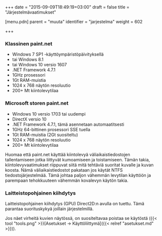 +++
date = "2015-09-09T18:49:19+03:00"
draft = false
title = "Järjestelmävaatimukset"

[menu.pdn]
    parent = "muuta"
    identifier = "jarjestelma"
    weight = 602

+++

### Klassinen paint.net

* Windows 7 SP1 -käyttöympäristöpäivityksellä
* tai Windows 8.1
* tai Windows 10 versio 1607
* .NET Framework 4.7.1
* 1GHz prosessori
* 1Gt RAM-muistia
* 1024 x 768 näytön resoluutio
* 200+ Mt kiintolevytilaa

### Microsoft storen paint.net

* Windows 10 versio 1703 tai uudempi
* DirectX versio 10
* .NET Framework 4.7.1, tämä asennetaan automaatitsesti
* 1GHz 64-bittinen prosessori SSE tuella
* 1Gt RAM-muistia (2Gt suositeltu)
* 1024 x 768 näytön resoluutio
* 200+ Mt kiintolevytilaa

Huomaa että paint.net käyttää kiintolevyä väliaikaistiedostojen tallentamiseen jotka liittyvät kumoamiseen ja toistamiseen. Tämän takia,
kiintolevyvaatimukset riippuvat siitä mitä tehtäviä suoritat kuvalle ja kuvan koosta. Nämä väliaikaistiedostot pakataan jos käytät NTFS
tiedostojärjestelmää. Tämä johtaa paljon vähemmän levytilan käyttöön ja parempaan tehokkuuteen vähemmän kovalevyn käytön takia.

### Laitteistopohjainen kiihdytys

Laitteistopohjainen kiihdytys (GPU) Direct2D:n avulla on tuettu. Tämä parantaa suorituskykyä joillain järjestelmillä.

Jos näet virheitä kuvien näytössä, on suositeltavaa poistaa se käytöstä \({{< tool "tools.png" >}}[Asetukset &rarr; Käyttöliittymä]({{< relref "asetukset.md" >}})\).
